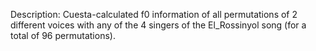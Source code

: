 Description: Cuesta-calculated f0 information of all permutations of 2 different voices with any of the 4 singers of the El_Rossinyol song (for a total of 96 permutations).
